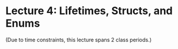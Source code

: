 # Lecture 4: Lifetimes, Structs, and Enums

(Due to time constraints, this lecture spans 2 class periods.)
